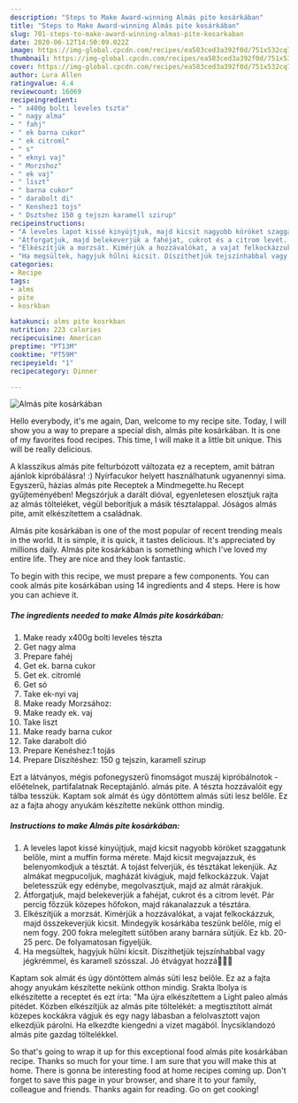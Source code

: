 ```yaml
---
description: "Steps to Make Award-winning Almás pite kosárkában"
title: "Steps to Make Award-winning Almás pite kosárkában"
slug: 701-steps-to-make-award-winning-almas-pite-kosarkaban
date: 2020-06-12T14:50:09.022Z
image: https://img-global.cpcdn.com/recipes/ea583ced3a392f0d/751x532cq70/almas-pite-kosarkaban-recept-foto.jpg
thumbnail: https://img-global.cpcdn.com/recipes/ea583ced3a392f0d/751x532cq70/almas-pite-kosarkaban-recept-foto.jpg
cover: https://img-global.cpcdn.com/recipes/ea583ced3a392f0d/751x532cq70/almas-pite-kosarkaban-recept-foto.jpg
author: Lura Allen
ratingvalue: 4.4
reviewcount: 16069
recipeingredient:
- " x400g bolti leveles tszta"
- " nagy alma"
- " fahj"
- " ek barna cukor"
- " ek citroml"
- " s"
- " eknyi vaj"
- " Morzshoz"
- " ek vaj"
- " liszt"
- " barna cukor"
- " darabolt di"
- " Kenshez1 tojs"
- " Dsztshez 150 g tejszn karamell szirup"
recipeinstructions:
- "A leveles lapot kissé kinyújtjuk, majd kicsit nagyobb köröket szaggatunk belőle, mint a muffin forma mérete. Majd kicsit megvajazzuk, és belenyomkodjuk a tésztát. A tojást felverjük, és tésztákat lekenjük. Az almákat megpucoljuk, magházát kivágjuk, majd felkockázzuk. Vajat beletesszük egy edénybe, megolvasztjuk, majd az almát rárakjuk."
- "Átforgatjuk, majd belekeverjük a fahéjat, cukrot és a citrom levét. Pár percig főzzük közepes hőfokon, majd rákanalazzuk a tésztára."
- "Elkészítjük a morzsát. Kimérjük a hozzávalókat, a vajat felkockázzuk, majd összekeverjük kicsit. Mindegyik kosárkába teszünk belőle, míg el nem fogy. 200 fokra melegített sütőben arany barnára sütjük. Ez kb. 20-25 perc. De folyamatosan figyeljük."
- "Ha megsültek, hagyjuk hűlni kicsit. Díszíthetjük tejszínhabbal vagy jégkrémmel, és karamell szósszal. Jó étvágyat hozzá👩🏻‍🍳"
categories:
- Recipe
tags:
- alms
- pite
- kosrkban

katakunci: alms pite kosrkban 
nutrition: 223 calories
recipecuisine: American
preptime: "PT13M"
cooktime: "PT59M"
recipeyield: "1"
recipecategory: Dinner

---
```



![Almás pite kosárkában](https://img-global.cpcdn.com/recipes/ea583ced3a392f0d/751x532cq70/almas-pite-kosarkaban-recept-foto.jpg)

Hello everybody, it's me again, Dan, welcome to my recipe site. Today, I will show you a way to prepare a special dish, almás pite kosárkában. It is one of my favorites food recipes. This time, I will make it a little bit unique. This will be really delicious.

A klasszikus almás pite felturbózott változata ez a receptem, amit bátran ajánlok kipróbálásra! :) Nyírfacukor helyett használhatunk ugyanennyi sima. Egyszerű, házias almás pite Receptek a Mindmegette.hu Recept gyűjteményében! Megszórjuk a darált dióval, egyenletesen elosztjuk rajta az almás tölteléket, végül beborítjuk a másik tésztalappal. Jóságos almás pite, amit elkészítettem a családnak.

Almás pite kosárkában is one of the most popular of recent trending meals in the world. It is simple, it is quick, it tastes delicious. It's appreciated by millions daily. Almás pite kosárkában is something which I've loved my entire life. They are nice and they look fantastic.


To begin with this recipe, we must prepare a few components. You can cook almás pite kosárkában using 14 ingredients and 4 steps. Here is how you can achieve it.

<!--inarticleads1-->

##### The ingredients needed to make Almás pite kosárkában:

1. Make ready  x400g bolti leveles tészta
1. Get  nagy alma
1. Prepare  fahéj
1. Get  ek. barna cukor
1. Get  ek. citromlé
1. Get  só
1. Take  ek-nyi vaj
1. Make ready  Morzsához:
1. Make ready  ek. vaj
1. Take  liszt
1. Make ready  barna cukor
1. Take  darabolt dió
1. Prepare  Kenéshez:1 tojás
1. Prepare  Díszítéshez: 150 g tejszín, karamell szirup


Ezt a látványos, mégis pofonegyszerű finomságot muszáj kipróbálnotok - előételnek, partifalatnak Receptajánló. almás pite. A tészta hozzávalóit egy tálba tesszük. Kaptam sok almát és úgy döntöttem almás süti lesz belőle. Ez az a fajta ahogy anyukám készítette nekünk otthon mindig. 

<!--inarticleads2-->

##### Instructions to make Almás pite kosárkában:

1. A leveles lapot kissé kinyújtjuk, majd kicsit nagyobb köröket szaggatunk belőle, mint a muffin forma mérete. Majd kicsit megvajazzuk, és belenyomkodjuk a tésztát. A tojást felverjük, és tésztákat lekenjük. Az almákat megpucoljuk, magházát kivágjuk, majd felkockázzuk. Vajat beletesszük egy edénybe, megolvasztjuk, majd az almát rárakjuk.
1. Átforgatjuk, majd belekeverjük a fahéjat, cukrot és a citrom levét. Pár percig főzzük közepes hőfokon, majd rákanalazzuk a tésztára.
1. Elkészítjük a morzsát. Kimérjük a hozzávalókat, a vajat felkockázzuk, majd összekeverjük kicsit. Mindegyik kosárkába teszünk belőle, míg el nem fogy. 200 fokra melegített sütőben arany barnára sütjük. Ez kb. 20-25 perc. De folyamatosan figyeljük.
1. Ha megsültek, hagyjuk hűlni kicsit. Díszíthetjük tejszínhabbal vagy jégkrémmel, és karamell szósszal. Jó étvágyat hozzá👩🏻‍🍳


Kaptam sok almát és úgy döntöttem almás süti lesz belőle. Ez az a fajta ahogy anyukám készítette nekünk otthon mindig. Srakta Ibolya is elkészítette a receptet és ezt írta: &#34;Ma újra elkészítettem a Light paleo almás pitédet. Közben elkészítjük az almás pite töltelékét: a megtisztított almát közepes kockákra vágjuk és egy nagy lábasban a felolvasztott vajon elkezdjük párolni. Ha elkezdte kiengedni a vizet magából. Ínycsiklandozó almás pite gazdag töltelékkel. 

So that's going to wrap it up for this exceptional food almás pite kosárkában recipe. Thanks so much for your time. I am sure that you will make this at home. There is gonna be interesting food at home recipes coming up. Don't forget to save this page in your browser, and share it to your family, colleague and friends. Thanks again for reading. Go on get cooking!
